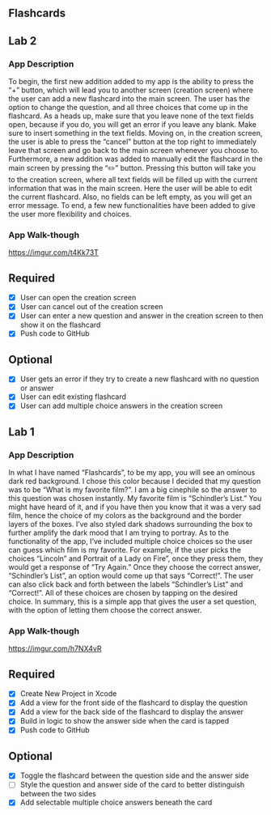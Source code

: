 ## Flashcards

## Lab 2

### App Description
To begin, the first new addition added to my app is the ability to press the “+” button, which will lead you to another screen (creation screen) where the user can add a new flashcard into the main screen. The user has the option to change the question, and all three choices that come up in the flashcard. As a heads up, make sure that you leave none of the text fields open, because if you do, you will get an error if you leave any blank. Make sure to insert something in the text fields. Moving on, in the creation screen, the user is able to press the “cancel” button at the top right to immediately leave that screen and go back to the main screen whenever you choose to. Furthermore, a new addition was added to manually edit the flashcard in the main screen by pressing the “✏️” button. Pressing this button will take you to the creation screen, where all text fields will be filled up with the current information that was in the main screen. Here the user will be able to edit the current flashcard. Also, no fields can be left empty, as you will get an error message. To end, a few new functionalities have been added to give the user more flexibility and choices.

### App Walk-though
https://imgur.com/t4Kk73T

## Required
- [x] User can open the creation screen
- [x] User can cancel out of the creation screen
- [x] User can enter a new question and answer in the creation screen to then show it on the flashcard
- [x] Push code to GitHub
## Optional
- [x] User gets an error if they try to create a new flashcard with no question or answer
- [x] User can edit existing flashcard
- [x] User can add multiple choice answers in the creation screen

## Lab 1

### App Description
In what I have named “Flashcards”, to be my app, you will see an ominous dark red background. I chose this color because I decided that my question was to be “What is my favorite film?”. I am a big cinephile so the answer to this question was chosen instantly. My favorite film is “Schindler’s List.” You might have heard of it, and if you have then you know that it was a very sad film, hence the choice of my colors as the background and the border layers of the boxes. I’ve also styled dark shadows surrounding the box to further amplify the dark mood that I am trying to portray. As to the functionality of the app, I’ve included multiple choice choices so the user can guess which film is my favorite. For example, if the user picks the choices “Lincoln” and Portrait of a Lady on Fire”, once they press them, they would get a response of “Try Again.” Once they choose the correct answer, “Schindler’s List”, an option would come up that says “Correct!”. The user can also click back and forth between the labels “Schindler’s List” and “Correct!”. All of these choices are chosen by tapping on the desired choice. In summary, this is a simple app that gives the user a set question, with the option of letting them choose the correct answer.

### App Walk-though
https://imgur.com/h7NX4vR

## Required
- [x] Create New Project in Xcode
- [x] Add a view for the front side of the flashcard to display the question
- [x] Add a view for the back side of the flashcard to display the answer
- [x] Build in logic to show the answer side when the card is tapped
- [x] Push code to GitHub
## Optional
- [x] Toggle the flashcard between the question side and the answer side
- [ ] Style the question and answer side of the card to better distinguish between the two sides
- [x] Add selectable multiple choice answers beneath the card
